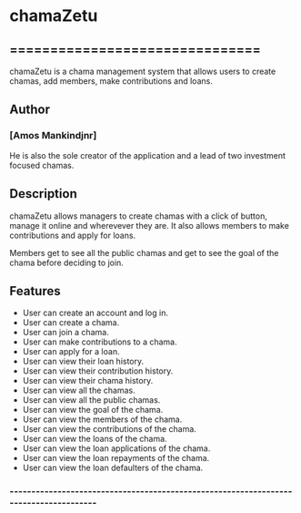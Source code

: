 # chamaZetu
## ===============================
chamaZetu is a chama management system that allows users to create chamas, add members, make contributions and loans.

## Author
### [Amos Mankindjnr]
He is also the sole creator of the application and a lead of two investment focused chamas.

## Description
chamaZetu allows managers to create chamas with a click of button, manage it online and wherevever they are. It also allows members to make contributions and apply for loans.

Members get to see all the public chamas and get to see the goal of the chama before deciding to join.

## Features
* User can create an account and log in.
* User can create a chama.
* User can join a chama.
* User can make contributions to a chama.
* User can apply for a loan.
* User can view their loan history.
* User can view their contribution history.
* User can view their chama history.
* User can view all the chamas.
* User can view all the public chamas.
* User can view the goal of the chama.
* User can view the members of the chama.
* User can view the contributions of the chama.
* User can view the loans of the chama.
* User can view the loan applications of the chama.
* User can view the loan repayments of the chama.
* User can view the loan defaulters of the chama.

### -------------------------------------------------------------------------------------


